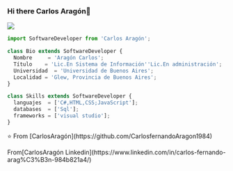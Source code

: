 ### Hi there Carlos Aragón👋

  <img src="https://github.com/thompsonemerson/thompsonemerson/raw/master/cover-thompson.png" />
</p>

```js
import SoftwareDeveloper from 'Carlos Aragón';

class Bio extends SoftwareDeveloper {
  Nombre     = 'Aragón Carlos';
  Título    = 'Lic.En Sistema de Información''Lic.En administración';
  Universidad  = 'Universidad de Buenos Aires';
  Localidad = 'Glew, Provincia de Buenos Aires';
}

class Skills extends SoftwareDeveloper {
  languajes  = ['C#,HTML,CSS;JavaScript'];
  databases  = ['Sql'];
  frameworks = ['visual studio'];
}
```

<p>⭐️ From [CarlosAragón](https://github.com/CarlosfernandoAragon1984)</p>



<p>  From[CarlosAragón Linkedin](https://www.linkedin.com/in/carlos-fernando-arag%C3%B3n-984b821a4/)</p>
  
  
  



  
  
  
